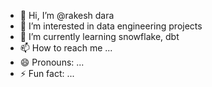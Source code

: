 - 👋 Hi, I’m @rakesh dara
- 👀 I’m interested in data engineering projects
- 🌱 I’m currently learning snowflake, dbt
- 📫 How to reach me ...
- 😄 Pronouns: ...
- ⚡ Fun fact: ...

<!---
rana9dara/rana9dara is a ✨ special ✨ repository because its `README.md` (this file) appears on your GitHub profile.
You can click the Preview link to take a look at your changes.
--->
